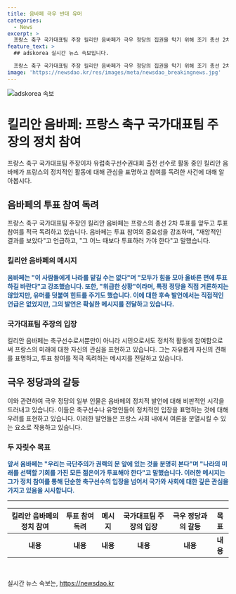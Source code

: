 ```yaml
---
title: 음바페 극우 반대 유머 
categories:
  - News
excerpt: >
  프랑스 축구 국가대표팀 주장 킬리안 음바페가 극우 정당의 집권을 막기 위해 조기 총선 2차 투표 참여를 촉구하고 있다. 지난 프랑스와의 유로 2024 8강전을 앞둔 기자회견에서 음바페는 재앙적인 결과를 보았다며 투표에 가야 한다고 밝혔다. 이에 대해 극우 의원은 음바페의 발언을 비판하며 축구선수가 사람들에게 투표를 지시하는 것은 우리나라에서 환영받지 못한다고 언급했다. 음바페는 이에 대한 반박으로 프랑스인은 자기가 옳다고 생각하는 대로 투표하길 원한다고 말했다.
feature_text: >
  ## adskorea 실시간 뉴스 속보입니다.

  프랑스 축구 국가대표팀 주장 킬리안 음바페가 극우 정당의 집권을 막기 위해 조기 총선 2차 투표 참여를 촉구하고 있다. 지난 프랑스와의 유로 2024 8강전을 앞둔 기자회견에서 음바페는 재앙적인 결과를 보았다며 투표에 가야 한다고 밝혔다. 이에 대해 극우 의원은 음바페의 발언을 비판하며 축구선수가 사람들에게 투표를 지시하는 것은 우리나라에서 환영받지 못한다고 언급했다. 음바페는 이에 대한 반박으로 프랑스인은 자기가 옳다고 생각하는 대로 투표하길 원한다고 말했다.
image: 'https://newsdao.kr/res/images/meta/newsdao_breakingnews.jpg'
---
```


<p><img src="https://newsdao.kr/res/images/meta/newsdao_breakingnews.jpg" alt="adskorea 속보" /></p>

<h1 data-ke-size="size26">킬리안 음바페: 프랑스 축구 국가대표팀 주장의 정치 참여</h1>

<p data-ke-size="size16">프랑스 축구 국가대표팀 주장이자 유럽축구선수권대회 출전 선수로 활동 중인 킬리안 음바페가 프랑스의 정치적인 활동에 대해 관심을 표명하고 참여를 독려한 사건에 대해 알아봅시다.</p>

<h2 data-ke-size="size24">음바페의 투표 참여 독려</h2>

<p data-ke-size="size16">프랑스 축구 국가대표팀 주장인 킬리안 음바페는 프랑스의 총선 2차 투표를 앞두고 투표 참여를 적극 독려하고 있습니다. 음바페는 투표 참여의 중요성을 강조하며, "재앙적인 결과를 보았다"고 언급하고, "그 어느 때보다 투표하러 가야 한다"고 말했습니다.</p>

<h3 data-ke-size="size22">킬리안 음바페의 메시지</h3>

<p data-ke-size="size16"><b><span style="color: #1a5490;">음바페는 "이 사람들에게 나라를 맡길 수는 없다"며 "모두가 힘을 모아 올바른 편에 투표하길 바란다"고 강조했습니다. 또한, "위급한 상황"이라며, 특정 정당을 직접 거론하지는 않았지만, 유머를 덧붙여 힌트를 주기도 했습니다. 이에 대한 후속 발언에서는 직접적인 언급은 없었지만, 그의 발언은 확실한 메시지를 전달하고 있습니다.</span></b></p>

<h3 data-ke-size="size22">국가대표팀 주장의 입장</h3>

<p data-ke-size="size16">킬리안 음바페는 축구선수로서뿐만이 아니라 시민으로서도 정치적 활동에 참여함으로써 프랑스의 미래에 대한 자신의 관심을 표현하고 있습니다. 그는 자유롭게 자신의 견해를 표명하고, 투표 참여를 적극 독려하는 메시지를 전달하고 있습니다.</p>

<h2 data-ke-size="size24">극우 정당과의 갈등</h2>

<p data-ke-size="size16">이와 관련하여 극우 정당의 일부 인물은 음바페의 정치적 발언에 대해 비판적인 시각을 드러내고 있습니다. 이들은 축구선수나 유명인들이 정치적인 입장을 표명하는 것에 대해 우려를 표현하고 있습니다. 이러한 발언들은 프랑스 사회 내에서 여론을 분열시킬 수 있는 요소로 작용하고 있습니다.</p>

<h3 data-ke-size="size22">두 자릿수 목표</h3>

<p data-ke-size="size16"><b><span style="color: #1a5490;">앞서 음바페는 "우리는 극단주의가 권력의 문 앞에 있는 것을 분명히 본다"며 "나라의 미래를 선택할 기회를 가진 모든 젊은이가 투표해야 한다"고 말했습니다. 이러한 메시지는 그가 정치 참여를 통해 단순한 축구선수의 입장을 넘어서 국가와 사회에 대한 깊은 관심을 가지고 있음을 시사합니다.</span></b></p>

<hr>

<table>
  <thead>
    <tr>
      <th style="text-align: center;">킬리안 음바페의 정치 참여</th>
      <th style="text-align: center;">투표 참여 독려</th>
      <th style="text-align: center;">메시지</th>
      <th style="text-align: center;">국가대표팀 주장의 입장</th>
      <th style="text-align: center;">극우 정당과의 갈등</th>
      <th style="text-align: center;">목표</th>
    </tr>
  </thead>
  <tbody>
    <tr>
      <td style="text-align: center; height: 17px;"><b>내용</b></td>
      <td style="text-align: center; height: 17px;"><b>내용</b></td>
      <td style="text-align: center; height: 17px;"><b>내용</b></td>
      <td style="text-align: center; height: 17px;"><b>내용</b></td>
      <td style="text-align: center; height: 17px;"><b>내용</b></td>
      <td style="text-align: center; height: 17px;"><b>내용</b></td>
    </tr>
  </tbody>
</table>

<p data-ke-size="size16">&nbsp;</p>
실시간 뉴스 속보는, <a href="https://newsdao.kr" rel="dofollow">https://newsdao.kr</a>


